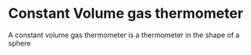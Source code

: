 # Constant Volume gas thermometer

A constant volume gas thermometer is a thermometer in the shape of a sphere 